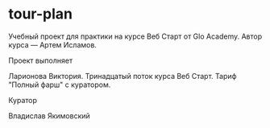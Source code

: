 # tour-plan

Учебный проект для практики на курсе Веб Старт от Glo Academy. Автор курса — Артем Исламов.

Проект выполняет

Ларионова Виктория. Тринадцатый поток курса Веб Старт. Тариф "Полный фарш" с куратором.

Куратор

Владислав Якимовский